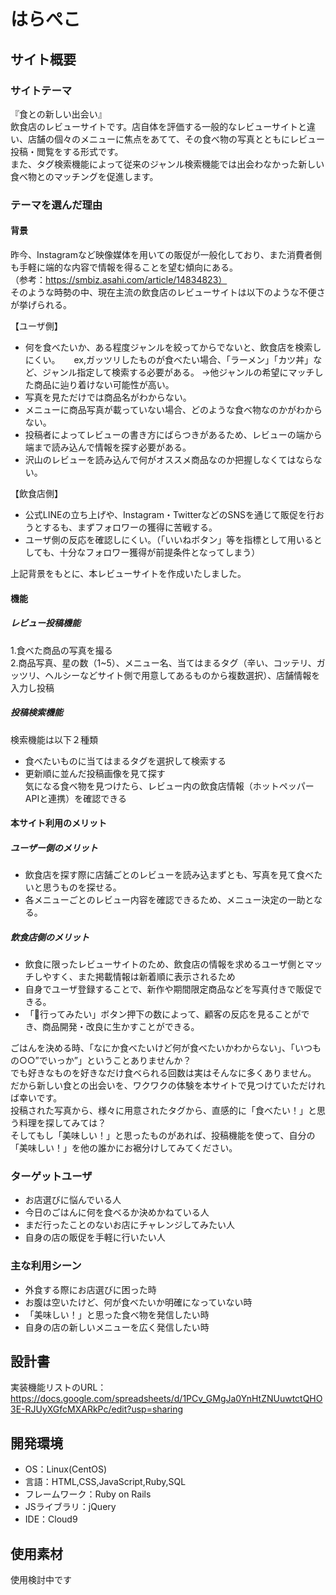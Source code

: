 # はらぺこ

## サイト概要
### サイトテーマ
『食との新しい出会い』<br>
飲食店のレビューサイトです。店自体を評価する一般的なレビューサイトと違い、店舗の個々のメニューに焦点をあてて、その食べ物の写真とともにレビュー投稿・閲覧をする形式です。<br>
また、タグ検索機能によって従来のジャンル検索機能では出会わなかった新しい食べ物とのマッチングを促進します。

### テーマを選んだ理由
#### 背景
昨今、Instagramなど映像媒体を用いての販促が一般化しており、また消費者側も手軽に端的な内容で情報を得ることを望む傾向にある。<br>
（参考：https://smbiz.asahi.com/article/14834823）<br>
そのような時勢の中、現在主流の飲食店のレビューサイトは以下のような不便さが挙げられる。<br>

【ユーザ側】
 - 何を食べたいか、ある程度ジャンルを絞ってからでないと、飲食店を検索しにくい。
　   ex,ガッツリしたものが食べたい場合、「ラーメン」「カツ丼」など、ジャンル指定して検索する必要がある。
    →他ジャンルの希望にマッチした商品に辿り着けない可能性が高い。
 - 写真を見ただけでは商品名がわからない。
 - メニューに商品写真が載っていない場合、どのような食べ物なのかがわからない。
 - 投稿者によってレビューの書き方にばらつきがあるため、レビューの端から端まで読み込んで情報を探す必要がある。
 - 沢山のレビューを読み込んで何がオススメ商品なのか把握しなくてはならない。<br>

【飲食店側】
 - 公式LINEの立ち上げや、Instagram・TwitterなどのSNSを通じて販促を行おうとするも、まずフォロワーの獲得に苦戦する。
 - ユーザ側の反応を確認しにくい。（「いいねボタン」等を指標として用いるとしても、十分なフォロワー獲得が前提条件となってしまう）

上記背景をもとに、本レビューサイトを作成いたしました。

#### 機能
##### レビュー投稿機能
1.食べた商品の写真を撮る<br>
2.商品写真、星の数（1~5）、メニュー名、当てはまるタグ（辛い、コッテリ、ガッツリ、ヘルシーなどサイト側で用意してあるものから複数選択）、店舗情報を入力し投稿
##### 投稿検索機能
検索機能は以下２種類
 - 食べたいものに当てはまるタグを選択して検索する
 - 更新順に並んだ投稿画像を見て探す<br>
 気になる食べ物を見つけたら、レビュー内の飲食店情報（ホットペッパーAPIと連携）を確認できる

#### 本サイト利用のメリット
##### ユーザー側のメリット
 - 飲食店を探す際に店舗ごとのレビューを読み込まずとも、写真を見て食べたいと思うものを探せる。
 - 各メニューごとのレビュー内容を確認できるため、メニュー決定の一助となる。
##### 飲食店側のメリット
 - 飲食に限ったレビューサイトのため、飲食店の情報を求めるユーザ側とマッチしやすく、また掲載情報は新着順に表示されるため
 - 自身でユーザ登録することで、新作や期間限定商品などを写真付きで販促できる。
 - 「💟行ってみたい」ボタン押下の数によって、顧客の反応を見ることができ、商品開発・改良に生かすことができる。<br>

ごはんを決める時、「なにか食べたいけど何が食べたいかわからない」、「いつもの○○”でいっか”」ということありませんか？<br>
でも好きなものを好きなだけ食べられる回数は実はそんなに多くありません。<br>
だから新しい食との出会いを、ワクワクの体験を本サイトで見つけていただければ幸いです。<br>
投稿された写真から、様々に用意されたタグから、直感的に「食べたい！」と思う料理を探してみては？<br>
そしてもし「美味しい！」と思ったものがあれば、投稿機能を使って、自分の「美味しい！」を他の誰かにお裾分けしてみてください。

### ターゲットユーザ
 - お店選びに悩んでいる人
 - 今日のごはんに何を食べるか決めかねている人
 - まだ行ったことのないお店にチャレンジしてみたい人
 - 自身の店の販促を手軽に行いたい人

### 主な利用シーン
 - 外食する際にお店選びに困った時
 - お腹は空いたけど、何が食べたいか明確になっていない時
 - 「美味しい！」と思った食べ物を発信したい時
 - 自身の店の新しいメニューを広く発信したい時

## 設計書
実装機能リストのURL：https://docs.google.com/spreadsheets/d/1PCv_GMgJa0YnHtZNUuwtctQHO3E-RJUyXGfcMXARkPc/edit?usp=sharing

## 開発環境
- OS：Linux(CentOS)
- 言語：HTML,CSS,JavaScript,Ruby,SQL
- フレームワーク：Ruby on Rails
- JSライブラリ：jQuery
- IDE：Cloud9

## 使用素材
使用検討中です

